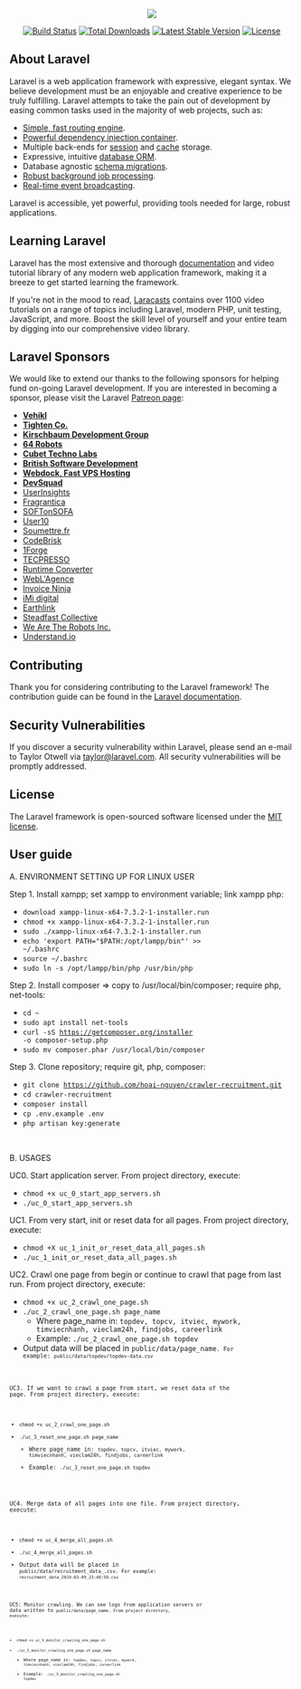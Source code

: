 <p align="center"><img src="https://laravel.com/assets/img/components/logo-laravel.svg"></p>

<p align="center">
<a href="https://travis-ci.org/laravel/framework"><img src="https://travis-ci.org/laravel/framework.svg" alt="Build Status"></a>
<a href="https://packagist.org/packages/laravel/framework"><img src="https://poser.pugx.org/laravel/framework/d/total.svg" alt="Total Downloads"></a>
<a href="https://packagist.org/packages/laravel/framework"><img src="https://poser.pugx.org/laravel/framework/v/stable.svg" alt="Latest Stable Version"></a>
<a href="https://packagist.org/packages/laravel/framework"><img src="https://poser.pugx.org/laravel/framework/license.svg" alt="License"></a>
</p>

## About Laravel

Laravel is a web application framework with expressive, elegant syntax. We believe development must be an enjoyable and creative experience to be truly fulfilling. Laravel attempts to take the pain out of development by easing common tasks used in the majority of web projects, such as:

- [Simple, fast routing engine](https://laravel.com/docs/routing).
- [Powerful dependency injection container](https://laravel.com/docs/container).
- Multiple back-ends for [session](https://laravel.com/docs/session) and [cache](https://laravel.com/docs/cache) storage.
- Expressive, intuitive [database ORM](https://laravel.com/docs/eloquent).
- Database agnostic [schema migrations](https://laravel.com/docs/migrations).
- [Robust background job processing](https://laravel.com/docs/queues).
- [Real-time event broadcasting](https://laravel.com/docs/broadcasting).

Laravel is accessible, yet powerful, providing tools needed for large, robust applications.

## Learning Laravel

Laravel has the most extensive and thorough [documentation](https://laravel.com/docs) and video tutorial library of any modern web application framework, making it a breeze to get started learning the framework.

If you're not in the mood to read, [Laracasts](https://laracasts.com) contains over 1100 video tutorials on a range of topics including Laravel, modern PHP, unit testing, JavaScript, and more. Boost the skill level of yourself and your entire team by digging into our comprehensive video library.

## Laravel Sponsors

We would like to extend our thanks to the following sponsors for helping fund on-going Laravel development. If you are interested in becoming a sponsor, please visit the Laravel [Patreon page](https://patreon.com/taylorotwell):

- **[Vehikl](https://vehikl.com/)**
- **[Tighten Co.](https://tighten.co)**
- **[Kirschbaum Development Group](https://kirschbaumdevelopment.com)**
- **[64 Robots](https://64robots.com)**
- **[Cubet Techno Labs](https://cubettech.com)**
- **[British Software Development](https://www.britishsoftware.co)**
- **[Webdock, Fast VPS Hosting](https://www.webdock.io/en)**
- **[DevSquad](https://devsquad.com)**
- [UserInsights](https://userinsights.com)
- [Fragrantica](https://www.fragrantica.com)
- [SOFTonSOFA](https://softonsofa.com/)
- [User10](https://user10.com)
- [Soumettre.fr](https://soumettre.fr/)
- [CodeBrisk](https://codebrisk.com)
- [1Forge](https://1forge.com)
- [TECPRESSO](https://tecpresso.co.jp/)
- [Runtime Converter](http://runtimeconverter.com/)
- [WebL'Agence](https://weblagence.com/)
- [Invoice Ninja](https://www.invoiceninja.com)
- [iMi digital](https://www.imi-digital.de/)
- [Earthlink](https://www.earthlink.ro/)
- [Steadfast Collective](https://steadfastcollective.com/)
- [We Are The Robots Inc.](https://watr.mx/)
- [Understand.io](https://www.understand.io/)

## Contributing

Thank you for considering contributing to the Laravel framework! The contribution guide can be found in the [Laravel documentation](https://laravel.com/docs/contributions).

## Security Vulnerabilities

If you discover a security vulnerability within Laravel, please send an e-mail to Taylor Otwell via [taylor@laravel.com](mailto:taylor@laravel.com). All security vulnerabilities will be promptly addressed.

## License

The Laravel framework is open-sourced software licensed under the [MIT license](https://opensource.org/licenses/MIT).


## User guide

A. ENVIRONMENT SETTING UP FOR LINUX USER

Step 1. Install xampp; set xampp to environment variable; link xampp php: <br>
- <code>download xampp-linux-x64-7.3.2-1-installer.run</code>
- <code>chmod +x xampp-linux-x64-7.3.2-1-installer.run</code>
- <code>sudo ./xampp-linux-x64-7.3.2-1-installer.run</code>
- <code>echo 'export PATH="$PATH:/opt/lampp/bin"' >> ~/.bashrc</code>
- <code>source ~/.bashrc</code>
- <code>sudo ln -s /opt/lampp/bin/php /usr/bin/php</code>


Step 2. Install composer => copy to /usr/local/bin/composer; require php, net-tools: <br>
- <code>cd ~</code>
- <code>sudo apt install net-tools</code>
- <code>curl -sS https://getcomposer.org/installer -o composer-setup.php</code>
- <code>sudo mv composer.phar /usr/local/bin/composer</code>


Step 3. Clone repository; require git, php, composer: <br>
- <code>git clone https://github.com/hoai-nguyen/crawler-recruitment.git</code>
- <code>cd crawler-recruitment</code>
- <code>composer install</code>
- <code>cp .env.example .env </code>
- <code>php artisan key:generate</code>
<br>


B. USAGES <br>

UC0. Start application server. From project directory, execute: <br> 
- <code>chmod +x uc_0_start_app_servers.sh</code>
- <code>./uc_0_start_app_servers.sh</code>

UC1. From very start, init or reset data for all pages. From project directory, execute:  <br>
- <code>chmod +X uc_1_init_or_reset_data_all_pages.sh</code>
- <code>./uc_1_init_or_reset_data_all_pages.sh</code>
	
UC2. Crawl one page from begin or continue to crawl that page from last run. From project directory, execute: <br>
- <code>chmod +x uc_2_crawl_one_page.sh</code>
- <code>./uc_2_crawl_one_page.sh page_name</code>
    + Where page_name in: <code>topdev, topcv, itviec, mywork, timviecnhanh, vieclam24h, findjobs, careerlink</code>
    + Example: <code>./uc_2_crawl_one_page.sh topdev</code>
- Output data will be placed in <code>public/data/page_name<code>. For example: <code>public/data/topdev/topdev-data.csv</code>

UC3. If we want to crawl a page from start, we reset data of the page. From project directory, execute: 
- <code>chmod +x uc_2_crawl_one_page.sh</code>
- <code>./uc_3_reset_one_page.sh page_name</code>
    + Where page_name in: <code>topdev, topcv, itviec, mywork, timviecnhanh, vieclam24h, findjobs, careerlink</code>
    + Example: <code>./uc_3_reset_one_page.sh topdev</code>
	
UC4. Merge data of all pages into one file. From project directory, execute: 
- <code>chmod +x uc_4_merge_all_pages.sh</code>
- <code>./uc_4_merge_all_pages.sh</code>
- Output data will be placed in <code>public/data/recruitment_data_<datetime>.csv. For example: <code>recruitment_data_2019-03-09_23:48:50.csv</code>

UC5: Monitor crawling. We can see logs from application servers or data written to <code>public/data/page_name. From project directory, execute: <br>
- <code>chmod +x uc_5_monitor_crawling_one_page.sh</code>
- <code>./uc_5_monitor_crawling_one_page.sh page_name</code>
    + Where page_name in: <code>topdev, topcv, itviec, mywork, timviecnhanh, vieclam24h, findjobs, careerlink</code>
    + Example: <code>./uc_5_monitor_crawling_one_page.sh topdev</code>
	

